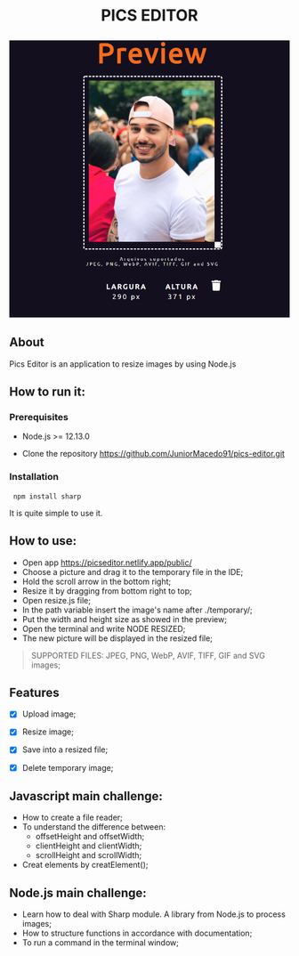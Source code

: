 # <p align="center"> PICS EDITOR</p>

<p align="center">
  <img src="preview.png" width="750px">
</p>


## About
Pics Editor is an application to resize images by using Node.js

## How to run it:

### Prerequisites
- Node.js >= 12.13.0

- Clone the repository https://github.com/JuniorMacedo91/pics-editor.git

### Installation

```
 npm install sharp
```

It is quite simple to use it.

## How to use:
 - Open app https://picseditor.netlify.app/public/
 - Choose a picture and drag it to the temporary file in the IDE;
 - Hold the scroll arrow in the bottom right;
 - Resize it by dragging from bottom right to top;
 - Open resize.js file;
 - In the path variable insert the image's name after ./temporary/;
 - Put the width and height size as showed in the preview;
 - Open the terminal and write NODE RESIZED;
 - The new picture will be displayed in the resized file;
 
 > SUPPORTED FILES: JPEG, PNG, WebP, AVIF, TIFF, GIF and SVG images;

## Features

- [x] Upload image;
- [x] Resize image;
- [x] Save into a resized file;
- [x] Delete temporary image;


## Javascript main challenge:
- How to create a file reader;
- To understand the difference between:
  - offsetHeight and offsetWidth; 
  - clientHeight and clientWidth;
  - scrollHeight and scrollWidth;
- Creat elements by creatElement();

## Node.js main challenge:
- Learn how to deal with Sharp module. A library from Node.js to process images;
- How to structure functions in accordance with documentation;
- To run a command in the terminal window;
